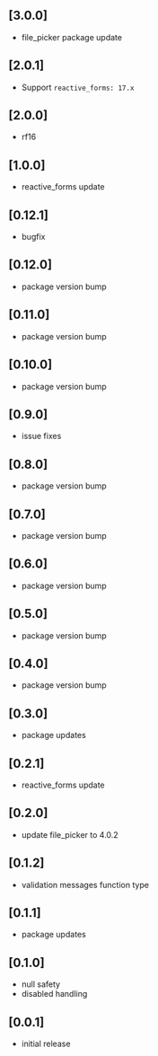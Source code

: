 ## [3.0.0]

* file_picker package update

## [2.0.1]

* Support `reactive_forms: 17.x`

## [2.0.0]

* rf16

## [1.0.0]

* reactive_forms update

## [0.12.1]

* bugfix

## [0.12.0]

* package version bump

## [0.11.0]

* package version bump

## [0.10.0]

* package version bump

## [0.9.0]

* issue fixes

## [0.8.0]

* package version bump

## [0.7.0]

* package version bump

## [0.6.0]

* package version bump

## [0.5.0]

* package version bump

## [0.4.0]

* package version bump

## [0.3.0]

* package updates

## [0.2.1]

* reactive_forms update

## [0.2.0]

* update file_picker to 4.0.2

## [0.1.2]

* validation messages function type

## [0.1.1]

* package updates

## [0.1.0]

* null safety
* disabled handling

## [0.0.1]

* initial release
